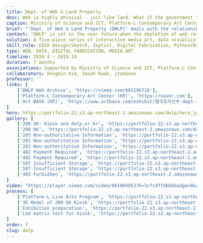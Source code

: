 ```yaml
---
title: Dept. of Web & Land Property
desc: Web is highly phisical - just like land. What if the government take control of it?
caption: Ministry of Science and ICT, Platform-L Contemporary Art Center
brief: "'Dept. of Web & Land Property (DWLP)' deals with the relationship between the web and our lives, government and data, imagining fictional ministry that governs web resources, which is limited."
context: ‘DWLP’ is set in the near future when the depletion of web resources is beginning to be recognized by the public and managed by the Department that seeks market stability and balanced development between land, the physical home of citizens, and the web, the practical home of citizens.
solution: A five-piece series of interactive media art, data visualization, and live audio visual performance on the Web's physical properties.
skill_role: UIUX Design(Sketch, Zeplin), Digital Fabrication, Python(Raspberry Pi 3), Arduino(C/C++)
type: WEB, DATA, DIGITAL FABRICATION, MEDIA ART
timeline: 2019.4 ~ 2019.10
duration: 7 months
associations: Supported by Ministry of Science and ICT, Platform-L Contemporary Art Center
collaborators: Dongmin Kim, Sooah Kwak, jtodaone
professor: ''
links: [
    ['DWLP Web Archive', 'https://vimeo.com/681196718'],
    ['Platform-L Contemporary Art Center (KR)', 'https://naver.com'],
    ['Art BAVA (KR)', 'https://www.artbava.com/exhibit/웹국토자산부-dept-of-web-land-property/'],
]
hero: https://portfolio-22.s3.ap-northeast-2.amazonaws.com/dwlp/hero.jpg
gallery: [
    ['200 OK: Kiosk and dwlp.or.kr', 'https://portfolio-22.s3.ap-northeast-2.amazonaws.com/dwlp/g1.jpg'],
    ['200 OK', 'https://portfolio-22.s3.ap-northeast-2.amazonaws.com/dwlp/g2.jpg'],
    ['203 Non-authoritative Information', 'https://portfolio-22.s3.ap-northeast-2.amazonaws.com/dwlp/g3.jpg'],
    ['203 Non-authoritative Information', 'https://portfolio-22.s3.ap-northeast-2.amazonaws.com/dwlp/g4.jpg'],
    ['203 Non-authoritative Information', 'https://portfolio-22.s3.ap-northeast-2.amazonaws.com/dwlp/g5.jpg'],
    ['402 Payment Required', 'https://portfolio-22.s3.ap-northeast-2.amazonaws.com/dwlp/g6.jpg'],
    ['402 Payment Required', 'https://portfolio-22.s3.ap-northeast-2.amazonaws.com/dwlp/g7.jpg'],
    ['507 Insufficient Storage', 'https://portfolio-22.s3.ap-northeast-2.amazonaws.com/dwlp/g8.jpg'],
    ['507 Insufficient Storage', 'https://portfolio-22.s3.ap-northeast-2.amazonaws.com/dwlp/g9.jpg'],
    ['403 Forbidden', 'https://portfolio-22.s3.ap-northeast-2.amazonaws.com/dwlp/g10.jpg']
]
video: "https://player.vimeo.com/video/661004853?h=3cfc4ffdbb&badge=0&autopause=0&player_id=0&app_id=58479/embed"                     
process: [
    ['Platform-L Live Arts Program', 'https://portfolio-22.s3.ap-northeast-2.amazonaws.com/dwlp/p0.jpg'],
    ['3D Model of 200 OK Kiosk', 'https://portfolio-22.s3.ap-northeast-2.amazonaws.com/dwlp/p1.jpg'],
    ['Exhibition preparation', 'https://portfolio-22.s3.ap-northeast-2.amazonaws.com/dwlp/p2.jpg'],
    ['Led matrix test for kiosk', 'https://portfolio-22.s3.ap-northeast-2.amazonaws.com/dwlp/p3.jpg']
]
order: 7
slug: dwlp
---
```

